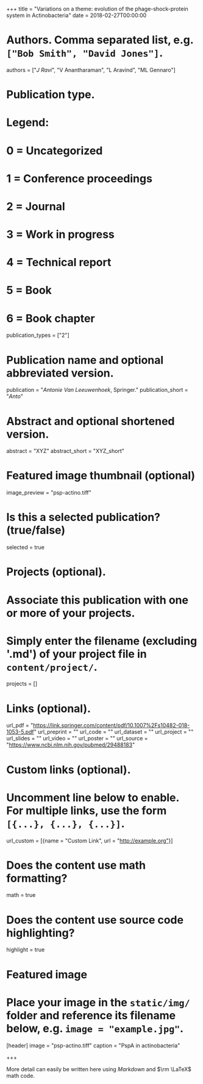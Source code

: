 +++
title = "Variations on a theme: evolution of the phage-shock-protein system in Actinobacteria"
date = 2018-02-27T00:00:00

# Authors. Comma separated list, e.g. `["Bob Smith", "David Jones"]`.
authors = ["*J Ravi*", "V Anantharaman", "L Aravind", "ML Gennaro"]

# Publication type.
# Legend:
# 0 = Uncategorized
# 1 = Conference proceedings
# 2 = Journal
# 3 = Work in progress
# 4 = Technical report
# 5 = Book
# 6 = Book chapter
publication_types = ["2"]

# Publication name and optional abbreviated version.
publication = "*Antonie Van Leeuwenhoek*, Springer."
publication_short = "*Anto*"

# Abstract and optional shortened version.
abstract = "XYZ"
abstract_short = "XYZ_short"

# Featured image thumbnail (optional)
image_preview = "psp-actino.tiff"

# Is this a selected publication? (true/false)
selected = true

# Projects (optional).
#   Associate this publication with one or more of your projects.
#   Simply enter the filename (excluding '.md') of your project file in `content/project/`.
projects = []

# Links (optional).
url_pdf = "https://link.springer.com/content/pdf/10.1007%2Fs10482-018-1053-5.pdf"
url_preprint = ""
url_code = ""
url_dataset = ""
url_project = ""
url_slides = ""
url_video = ""
url_poster = ""
url_source = "https://www.ncbi.nlm.nih.gov/pubmed/29488183"

# Custom links (optional).
#   Uncomment line below to enable. For multiple links, use the form `[{...}, {...}, {...}]`.
url_custom = [{name = "Custom Link", url = "http://example.org"}]

# Does the content use math formatting?
math = true

# Does the content use source code highlighting?
highlight = true

# Featured image
# Place your image in the `static/img/` folder and reference its filename below, e.g. `image = "example.jpg"`.
[header]
image = "psp-actino.tiff"
caption = "PspA in actinobacteria"

+++

More detail can easily be written here using *Markdown* and $\rm \LaTeX$ math code.
